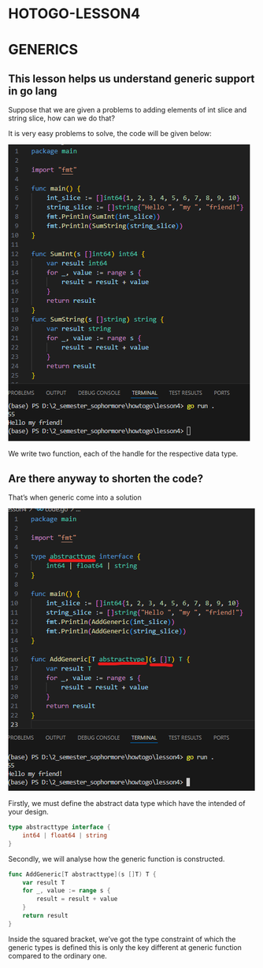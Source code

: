 # HOTOGO-LESSON4

# GENERICS

## This lesson helps us understand generic support in go lang

Suppose that we are given a problems to adding elements of int slice and string slice, how can we do that?

It is very easy problems to solve, the code will be given below:

![source-first.png](media/source-first.png)

We write two function, each of the handle for the respective data type.

## Are there anyway to shorten the code?

That’s when generic come into a solution

![generic.png](media/generic.png)

Firstly, we must define the abstract data type which have the intended of your design.

```go
type abstracttype interface {
	int64 | float64 | string
}
```

Secondly, we will analyse how the generic function is constructed.

```go
func AddGeneric[T abstracttype](s []T) T {
	var result T
	for _, value := range s {
		result = result + value
	}
	return result
}
```

Inside the squared bracket, we’ve got the type constraint of which the generic types is defined this is only the key different at generic function compared to the ordinary one.